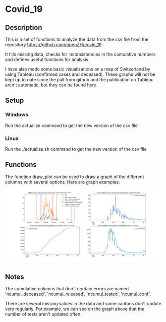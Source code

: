 # Covid_19

## Description
This is a set of functions to analyze the data from the csv file from the repository https://github.com/openZH/covid_19.

It fills missing data, checks for inconsistencies in the cumulative numbers and defines useful functions for analysis.

I have also made some basic visualizations on a map of Switzerland by using Tableau (confirmed cases and deceased). These graphs will not be kept up to date since the pull from github and the publication on Tableau aren't automatic, but they can be found [here](https://public.tableau.com/profile/millerp#!/vizhome/SwissCovid/MapofNewDailyConfirmedCases).

## Setup
### Windows
Run the actualize command to get the new version of the csv file

### Linux
Run the ./actualize.sh command to get the new version of the csv file

## Functions
The function draw_plot can be used to draw a graph of the different columns with several options. Here are graph examples:
![Sample](sample.png)

## Notes
The cumulative columns that don't contain errors are named 'ncumul_deceased', 'ncumul_released', 'ncumul_tested', 'ncumul_conf'.

There are several missing values in the data and some cantons don't update very regularly. For example, we can see on the graph above that the number of tests aren't updated often.

